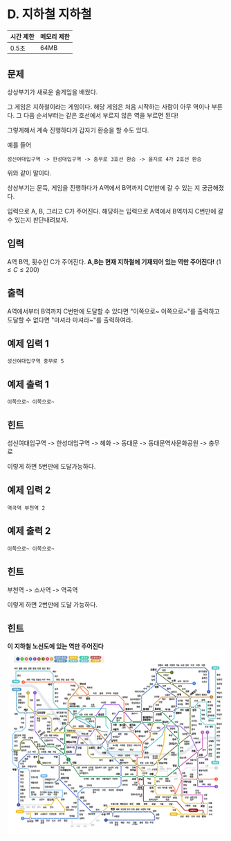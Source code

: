 # D. 지하철 지하철

| 시간 제한 | 메모리 제한 |
| --- | --- |
| 0.5초  | 64MB  |


## 문제

상상부기가 새로운 술게임을 배웠다.

그 게임은 지하철이라는 게임이다.
해당 게임은 처음 시작하는 사람이 아무 역이나 부른다.
그 다음 순서부터는 같은 호선에서 부르지 않은 역을 부르면 된다!

그렇게해서 계속 진행하다가 갑자기 환승을 할 수도 있다.

예를 들어
```
성신여대입구역 -> 한성대입구역 -> 충무로 3호선 환승 -> 을지로 4가 2호선 환승
```

위와 같이 말이다.

상상부기는 문득, 게임을 진행하다가 A역에서 B역까지 C번만에 갈 수 있는 지 궁금해졌다.

입력으로 A, B, 그리고 C가 주어진다.
해당하는 입력으로 A역에서 B역까지 C번만에 갈 수 있는지 판단내려보자.

## 입력

A역 B역, 횟수인 C가 주어진다.
**A,B는 현재 지하철에 기재되어 있는 역만 주어진다!**
$(1 \leq C \leq 200)$


## 출력

A역에서부터 B역까지 C번만에 도달할 수 있다면 "이쪽으로~ 이쪽으로~"를 출력하고 도달할 수 없다면 "마셔라 마셔라~"를 출력하여라.

## 예제 입력 1

```
성신여대입구역 충무로 5
```

## 예제 출력 1

```
이쪽으로~ 이쪽으로~
```

## 힌트

성신여대입구역 -> 한성대입구역 -> 혜화 -> 동대문 -> 동대문역사문화공원 -> 충무로

이렇게 하면 5번만에 도달가능하다.


## 예제 입력 2

```
역곡역 부천역 2
```

## 예제 출력 2

```
이쪽으로~ 이쪽으로~
```

## 힌트

부천역 -> 소사역 -> 역곡역

이렇게 하면 2번만에 도달 가능하다.

## 힌트
**이 지하철 노선도에 있는 역만 주어진다**
![img](/assets/img_subway.png)